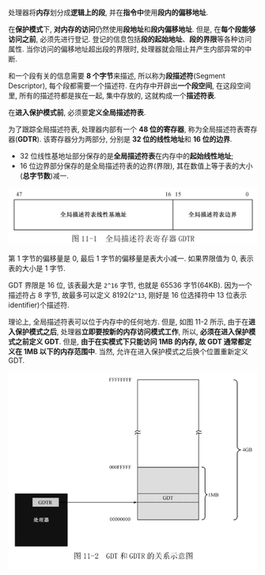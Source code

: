 处理器将**内存**划分成**逻辑上的段**, 并在**指令中**使用**段内的偏移地址**.

在**保护模式**下, **对内存的访问**仍然使用**段地址**和**段内偏移地址**. 但是, 在**每个段能够访问之前**, 必须先进行登记. 登记的信息包括**段的起始地址**、**段的界限**等各种访问属性. 当你访问的偏移地址超出段的界限时, 处理器就会阻止并产生内部异常的中断.

和一个段有关的信息需要 **8 个字节**来描述, 所以称为**段描述符**(Segment Descriptor), 每个段都需要一个描述符. 在内存中开辟出**一个段空间**, 在这段空间里, 所有的描述符都是挨在一起, 集中存放的, 这就构成一个**描述符表**.

在**进入保护模式前**, 必须要**定义全局描述符表**.

为了跟踪全局描述符表, 处理器内部有一个 **48 位的寄存器**, 称为全局描述符表寄存器(**GDTR**). 该寄存器分为两部分, 分别是 **32 位的线性地址**和 **16 位的边界**.

* 32 位线性基地址部分保存的是**全局描述符表**在内存中的**起始线性地址**;
* 16 位边界部分保存的是全局描述符表的边界(界限), 其在数值上等于表的大小(**总字节数**)减一.

![config](images/1.png)

第 1 字节的偏移量是 0, 最后 1 字节的偏移量是表大小减一. 如果界限值为 0, 表示表的大小是 1 字节.

GDT 界限是 16 位, 该表最大是 `2^16` 字节, 也就是 65536 字节(64KB). 因为一个描述符占 8 字节, 故最多可以定义 8192(`2^13`, 刚好是 16 位选择符中 13 位表示 identifier)个描述符.

理论上, 全局描述符表可以位于内存中的任何地方. 但是, 如图 11-2 所示, 由于在**进入保护模式之后**, 处理器**立即要按新的内存访问模式工作**, 所以, **必须在进入保护模式之前定义 GDT**. 但是, **由于在实模式下只能访问 1MB 的内存, 故 GDT 通常都定义在 1MB 以下的内存范围中**. 当然, 允许在进入保护模式之后换个位置重新定义 GDT.

![config](images/2.png)